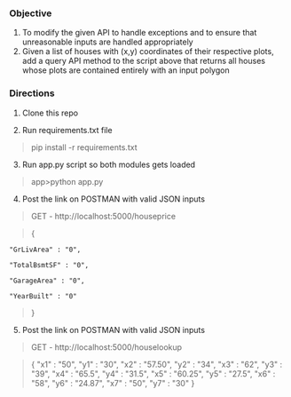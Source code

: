 ### Objective
1. To modify the given API to handle exceptions and to ensure that unreasonable inputs are handled appropriately
2. Given a list of houses with (x,y) coordinates of their respective plots, add a query API method to the script above that returns all houses whose plots are contained entirely with an input polygon

### Directions
1. Clone this repo

2. Run requirements.txt file 
> pip install -r requirements.txt

3. Run app.py script so both modules gets loaded 
> app>python app.py

4. Post the link on POSTMAN with valid JSON inputs
> GET - http://localhost:5000/houseprice

> {

    "GrLivArea" : "0",
    
    "TotalBsmtSF" : "0",
    
    "GarageArea" : "0",
    
    "YearBuilt" : "0"
> }

5. Post the link on POSTMAN with valid JSON inputs
> GET -  http://localhost:5000/houselookup

> {
    "x1" : "50",
    "y1" : "30",
    "x2" : "57.50",
    "y2" : "34",
    "x3" : "62",
    "y3" : "39",
    "x4" : "65.5",
    "y4" : "31.5",
    "x5" : "60.25",
    "y5" : "27.5",
    "x6" : "58",
    "y6" : "24.87",
    "x7" : "50",
    "y7" : "30"
}
